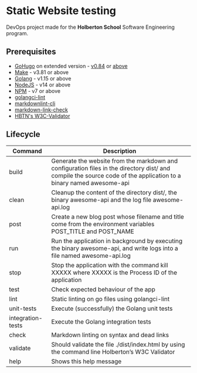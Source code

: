 # Static Website testing
DevOps project made for the **Holberton School** Software Engineering program.

## Prerequisites
* [GoHugo](https://gohugo.io/) on extended version - [v0.84](https://github.com/gohugoio/hugo/releases/tag/v0.84.0) or [above](https://github.com/gohugoio/hugo/releases)
* [Make](https://www.gnu.org/software/make/) - v3.81 or above
* [Golang](https://go.dev/) - v1.15 or above
* [NodeJS](https://nodejs.org/en) - v14 or above
* [NPM](https://www.npmjs.com/) - v7 or above
* [golangci-lint](https://golangci-lint.run/)
* [markdownlint-cli](https://github.com/igorshubovych/markdownlint-cli)
* [markdown-link-check](https://www.npmjs.com/package/markdown-link-check)
* [HBTN's W3C-Validator](https://github.com/hs-hq/W3C-Validator)

## Lifecycle
| Command | Description |
| ------- | ----------- |
| build   | Generate the website from the markdown and configuration files in the directory dist/ and compile the source code of the application to a binary named awesome-api |
| clean   | Cleanup the content of the directory dist/, the binary awesome-api and the log file awesome-api.log |
| post    | Create a new blog post whose filename and title come from the environment variables POST_TITLE and POST_NAME |
| run     | Run the application in background by executing the binary awesome-api, and write logs into a file named awesome-api.log |
| stop    | Stop the application with the command kill XXXXX where XXXXX is the Process ID of the application |
| test    | Check expected behaviour of the app |
| lint    | Static linting on go files using golangci-lint |
| unit-tests | Execute (successfully) the Golang unit tests |
| integration-tests | Execute the Golang integration tests |
| check   | Markdown linting on syntax and dead links |
| validate | Should validate the file ./dist/index.html by using the command line Holberton’s W3C Validator |
| help    | Shows this help message |
